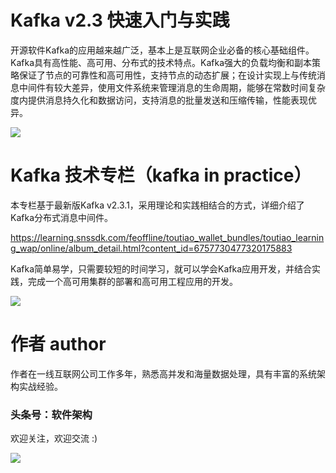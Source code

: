 # Kafka v2.3 快速入门与实践

开源软件Kafka的应用越来越广泛，基本上是互联网企业必备的核心基础组件。Kafka具有高性能、高可用、分布式的技术特点。Kafka强大的负载均衡和副本策略保证了节点的可靠性和高可用性，支持节点的动态扩展；在设计实现上与传统消息中间件有较大差异，使用文件系统来管理消息的生命周期，能够在常数时间复杂度内提供消息持久化和数据访问，支持消息的批量发送和压缩传输，性能表现优异。

![](https://raw.githubusercontent.com/rickiechina/Kafka-In-Practice/master/kafka-overview.jpg)

# Kafka 技术专栏（kafka in practice）

本专栏基于最新版Kafka v2.3.1，采用理论和实践相结合的方式，详细介绍了Kafka分布式消息中间件。

https://learning.snssdk.com/feoffline/toutiao_wallet_bundles/toutiao_learning_wap/online/album_detail.html?content_id=6757730477320175883

Kafka简单易学，只需要较短的时间学习，就可以学会Kafka应用开发，并结合实践，完成一个高可用集群的部署和高可用工程应用的开发。

![](https://raw.githubusercontent.com/rickiechina/Kafka-In-Practice/master/kafka-book-1.png)

# 作者 author

作者在一线互联网公司工作多年，熟悉高并发和海量数据处理，具有丰富的系统架构实战经验。



### 头条号：软件架构

欢迎关注，欢迎交流 :)

![](https://raw.githubusercontent.com/rickiechina/Kafka-In-Practice/master/sa-logo.jpg)